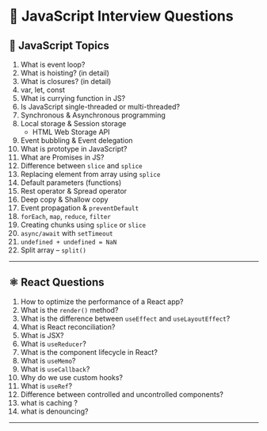 # 📘 JavaScript  Interview Questions

## 🔷 JavaScript Topics

1. What is event loop?
2. What is hoisting? (in detail)
3. What is closures? (in detail)
4. var, let, const
5. What is currying function in JS?
6. Is JavaScript single-threaded or multi-threaded?
7. Synchronous & Asynchronous programming
8. Local storage & Session storage  
   - HTML Web Storage API
9. Event bubbling & Event delegation
10. What is prototype in JavaScript?
11. What are Promises in JS?
12. Difference between `slice` and `splice`
13. Replacing element from array using `splice`
14. Default parameters (functions)
15. Rest operator & Spread operator
16. Deep copy & Shallow copy
17. Event propagation & `preventDefault`
18. `forEach`, `map`, `reduce`, `filter`
19. Creating chunks using `splice` or `slice`
20. `async/await` with `setTimeout`
21. `undefined + undefined = NaN`
22. Split array – `split()`

---

## ⚛️ React Questions

1. How to optimize the performance of a React app?
2. What is the `render()` method?
3. What is the difference between `useEffect` and `useLayoutEffect`?
4. What is React reconciliation?
5. What is JSX?
6. What is `useReducer`?
7. What is the component lifecycle in React?
8. What is `useMemo`?
9. What is `useCallback`?
10. Why do we use custom hooks?
11. What is `useRef`?
12. Difference between controlled and uncontrolled components?
13. what is caching ?
14. what is denouncing?

---
